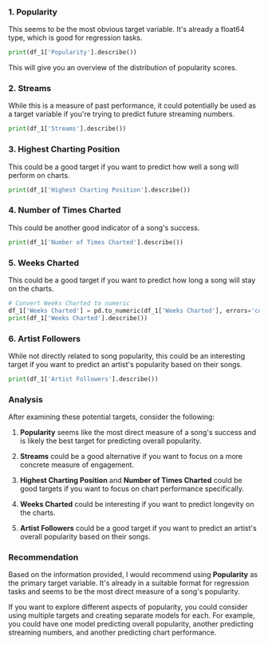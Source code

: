 ### 1. Popularity

This seems to be the most obvious target variable. It's already a float64 type, which is good for regression tasks.

```python
print(df_1['Popularity'].describe())
```

This will give you an overview of the distribution of popularity scores.

### 2. Streams

While this is a measure of past performance, it could potentially be used as a target variable if you're trying to predict future streaming numbers.

```python
print(df_1['Streams'].describe())
```

### 3. Highest Charting Position

This could be a good target if you want to predict how well a song will perform on charts.

```python
print(df_1['Highest Charting Position'].describe())
```

### 4. Number of Times Charted

This could be another good indicator of a song's success.

```python
print(df_1['Number of Times Charted'].describe())
```

### 5. Weeks Charted

This could be a good target if you want to predict how long a song will stay on the charts.

```python
# Convert Weeks Charted to numeric
df_1['Weeks Charted'] = pd.to_numeric(df_1['Weeks Charted'], errors='coerce')
print(df_1['Weeks Charted'].describe())
```

### 6. Artist Followers

While not directly related to song popularity, this could be an interesting target if you want to predict an artist's popularity based on their songs.

```python
print(df_1['Artist Followers'].describe())
```

### Analysis

After examining these potential targets, consider the following:

1. **Popularity** seems like the most direct measure of a song's success and is likely the best target for predicting overall popularity.

2. **Streams** could be a good alternative if you want to focus on a more concrete measure of engagement.

3. **Highest Charting Position** and **Number of Times Charted** could be good targets if you want to focus on chart performance specifically.

4. **Weeks Charted** could be interesting if you want to predict longevity on the charts.

5. **Artist Followers** could be a good target if you want to predict an artist's overall popularity based on their songs.

### Recommendation

Based on the information provided, I would recommend using **Popularity** as the primary target variable. It's already in a suitable format for regression tasks and seems to be the most direct measure of a song's popularity.

If you want to explore different aspects of popularity, you could consider using multiple targets and creating separate models for each. For example, you could have one model predicting overall popularity, another predicting streaming numbers, and another predicting chart performance.
